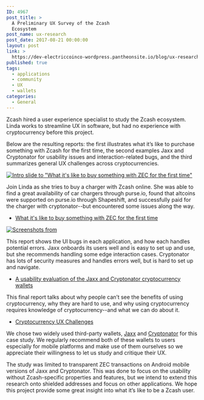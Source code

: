 ```yaml
---
ID: 4967
post_title: >
  A Preliminary UX Survey of the Zcash
  Ecosystem
post_name: ux-research
post_date: 2017-08-21 00:00:00
layout: post
link: >
  https://dev-electriccoinco-wordpress.pantheonsite.io/blog/ux-research/
published: true
tags:
  - applications
  - community
  - UX
  - wallets
categories:
  - General
---
```

<p>Zcash hired a user experience specialist to study the Zcash ecosystem. Linda works to streamline UX in software, but had no experience with cryptocurrency before this project.</p>
<p>Below are the resulting reports: the first illustrates what it’s like to purchase something with Zcash for the first time, the second examples Jaxx and Cryptonator for usability issues and interaction-related bugs, and the third summarizes general UX challenges across cryptocurrencies.</p>
<p class="figure align-center">
<a class="reference external image-reference" href="https://docs.google.com/presentation/d/103iFzueCjW0T5bOvVi36EtgrHUU-f1BSvF6fL561HOo/embed?start=true&amp;loop=false&amp;delayms=3000#slide=id.g23274209fc_3_23"><img alt="Intro slide to &quot;What it's like to buy something with ZEC for the first time&quot;" class="center-image" src="/wp-content/uploads/2017/08/slide-purchase-with-zec.png"></a></p>
<p>Join Linda as she tries to buy a charger with Zcash online. She was able to find a great availability of car chargers through purse.io, found that altcoins were supported on purse.io through Shapeshift, and successfully paid for the charger with cryptonator--but encountered some issues along the way.</p>
<ul class="simple">
<li><a class="reference external" href="https://docs.google.com/presentation/d/103iFzueCjW0T5bOvVi36EtgrHUU-f1BSvF6fL561HOo/embed?start=true&amp;loop=false&amp;delayms=3000#slide=id.g23274209fc_3_23">What it's like to buy something with ZEC for the first time</a></li>
</ul>
<p class="figure align-center">
<a class="reference external image-reference" href="https://z.cash/technology/ux-case-study-jaxx-cryptonator.html"><img alt="Screenshots from" class="center-image" src="/wp-content/uploads/2017/08/wallet-input-screenshots.png"></a></p>
<p>This report shows the UI bugs in each application, and how each handles potential errors. Jaxx onboards its users well and is easy to set up and use, but she recommends handling some edge interaction cases. Cryptonator has lots of security measures and handles errors well, but is hard to set up and navigate.</p>
<ul class="simple">
<li><a class="reference external" href="https://z.cash/technology/ux-case-study-jaxx-cryptonator.html">A usability evaluation of the Jaxx and Cryptonator cryptocurrency wallets</a></li>
</ul>
<p>This final report talks about why people can’t see the benefits of using cryptocurrency, why they are hard to use, and why using cryptocurrency requires knowledge of cryptocurrency--and what we can do about it.</p>
<ul class="simple">
<li><a class="reference external" href="https://z.cash/technology/cryptocurrency-ux-challenges.html">Cryptocurrency UX Challenges</a></li>
</ul>
<p>We chose two widely used third-party wallets, <a class="reference external" href="https://jaxx.io/">Jaxx</a> and <a class="reference external" href="https://www.cryptonator.com/">Cryptonator</a> for this case study. We regularly recommend both of these wallets to users especially for mobile platforms and make use of them ourselves so we appreciate their willingness to let us study and critique their UX.</p>
<p>The study was limited to transparent ZEC transactions on Android mobile versions of Jaxx and Cryptonator. This was done to focus on the usability without Zcash-specific properties and features, but we intend to extend this research onto shielded addresses and focus on other applications. We hope this project provide some great insight into what it’s like to be a Zcash user.</p>
